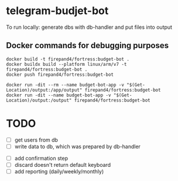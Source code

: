 # telegram-budjet-bot

To run locally: generate dbs with db-handler and put files into output

## Docker commands for debugging purposes
```
docker build -t firepand4/fortress:budget-bot .
docker buildx build --platform linux/arm/v7 -t firepand4/fortress:budget-bot .
docker push firepand4/fortress:budget-bot

docker run -dit --rm --name budget-bot-app -v "$(Get-Location)/output:/app/output" firepand4/fortress:budget-bot
docker run -dit --name budget-bot-app -v "$(Get-Location)/output:/output" firepand4/fortress:budget-bot
```


# TODO
* [ ] get users from db
* [ ] write data to db, which was prepared by db-handler
- [ ] add confirmation step
- [ ] discard doesn't return default keyboard
- [ ] add reporting (daily/weekly/monthly)
